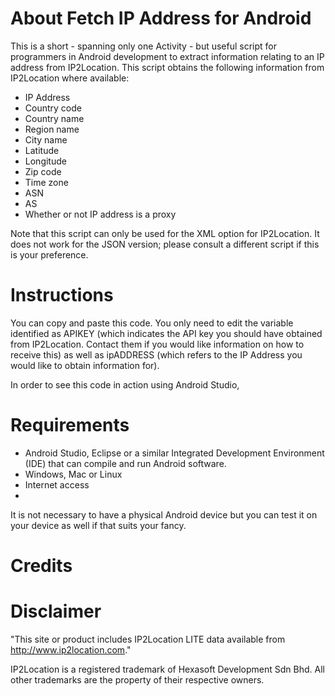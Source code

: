 # About Fetch IP Address for Android
This is a short - spanning only one Activity - but useful script for programmers in Android development to extract information relating to an IP address from IP2Location. This script obtains the following information from IP2Location where available:
* IP Address
* Country code
* Country name
* Region name
* City name
* Latitude
* Longitude
* Zip code
* Time zone
* ASN
* AS
* Whether or not IP address is a proxy

Note that this script can only be used for the XML option for IP2Location. It does not work for the JSON version; please consult a different script if this is your preference.


# Instructions
You can copy and paste this code. You only need to edit the variable identified as APIKEY (which indicates the API key you should have obtained from IP2Location. Contact them if you would like information on how to receive this) as well as ipADDRESS (which refers to the IP Address you would like to obtain information for). 

In order to see this code in action using Android Studio, 

# Requirements
* Android Studio, Eclipse or a similar Integrated Development Environment (IDE) that can compile and run Android software.
* Windows, Mac or Linux
* Internet access
* 
It is not necessary to have a physical Android device but you can test it on your device as well if that suits your fancy.

# Credits

# Disclaimer
"This site or product includes IP2Location LITE data available from http://www.ip2location.com."

IP2Location is a registered trademark of Hexasoft Development Sdn Bhd. All other trademarks are the property of their respective owners.
